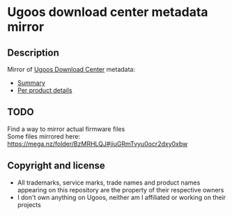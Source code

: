 Ugoos download center metadata mirror
=====================================

Description
-----------
Mirror of [Ugoos Download Center](https://ugoos.com/downloads) metadata:
* [Summary](./ugoos_downloads_summary.csv)
* [Per product details](./details)


TODO
----
Find a way to mirror actual firmware files  
Some files mirrored here: https://mega.nz/folder/BzMRHLQJ#jiuGRmTvyu0ocr2dxy0xbw


Copyright and license
---------------------
* All trademarks, service marks, trade names and product names appearing on this repository are the property of their respective owners 
* I don't own anything on Ugoos, neither am I affiliated or working on their projects